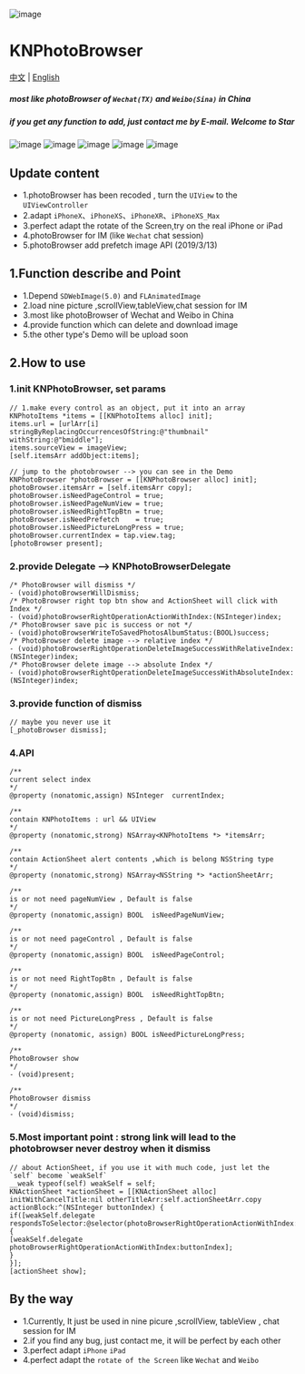 ![image](https://raw.githubusercontent.com/LuKane/KNImageResource/master/PhotoBrower/KNPhotoBrower.png)
# KNPhotoBrowser
[中文](https://github.com/LuKane/KNPhotoBrowser/blob/master/README_Chinese.md) | [English](https://github.com/LuKane/KNPhotoBrowser/blob/master/README.md)

##### most like photoBrowser of `Wechat(TX)` and `Weibo(Sina)` in China
##### if you get any function to add, just contact me by E-mail. Welcome to Star 


![image](https://github.com/LuKane/KNImageResource/blob/master/PhotoBrower/PhotoBrower.gif?raw=true)
![image](https://github.com/LuKane/KNImageResource/blob/master/PhotoBrower/collectionView.gif?raw=true)
![image](https://github.com/LuKane/KNImageResource/blob/master/PhotoBrower/scrollView.gif?raw=true)
![image](https://github.com/LuKane/KNImageResource/blob/master/PhotoBrower/tableView.gif?raw=true)
![image](https://github.com/LuKane/KNImageResource/blob/master/PhotoBrower/PhotoBrowser-IM.gif?raw=true)



## Update content
* 1.photoBrowser has been recoded , turn the `UIView` to the `UIViewController`
* 2.adapt `iPhoneX`、`iPhoneXS`、`iPhoneXR`、`iPhoneXS_Max`
* 3.perfect adapt the rotate of the Screen,try on the real iPhone or iPad
* 4.photoBrowser for IM (like `Wechat` chat session)
* 5.photoBrowser add prefetch image API (2019/3/13)



## 1.Function describe and Point
* 1.Depend `SDWebImage(5.0)` and `FLAnimatedImage`
* 2.load nine picture ,scrollView,tableView,chat session for IM 
* 3.most like photoBrowser of Wechat and Weibo in China
* 4.provide function which can delete and download image
* 5.the other type's Demo will be upload soon


## 2.How to use

### 1.init KNPhotoBrowser, set params
```
// 1.make every control as an object, put it into an array
KNPhotoItems *items = [[KNPhotoItems alloc] init];
items.url = [urlArr[i] stringByReplacingOccurrencesOfString:@"thumbnail" withString:@"bmiddle"];
items.sourceView = imageView;
[self.itemsArr addObject:items];
```

```
// jump to the photobrowser --> you can see in the Demo 
KNPhotoBrowser *photoBrowser = [[KNPhotoBrowser alloc] init];
photoBrowser.itemsArr = [self.itemsArr copy];
photoBrowser.isNeedPageControl = true;
photoBrowser.isNeedPageNumView = true;
photoBrowser.isNeedRightTopBtn = true;
photoBrowser.isNeedPrefetch    = true;
photoBrowser.isNeedPictureLongPress = true;
photoBrowser.currentIndex = tap.view.tag;
[photoBrowser present];
```

### 2.provide Delegate --> KNPhotoBrowserDelegate
```
/* PhotoBrowser will dismiss */
- (void)photoBrowserWillDismiss;
/* PhotoBrowser right top btn show and ActionSheet will click with Index */
- (void)photoBrowserRightOperationActionWithIndex:(NSInteger)index;
/* PhotoBrowser save pic is success or not */
- (void)photoBrowserWriteToSavedPhotosAlbumStatus:(BOOL)success;
/* PhotoBrowser delete image --> relative index */
- (void)photoBrowserRightOperationDeleteImageSuccessWithRelativeIndex:(NSInteger)index;
/* PhotoBrowser delete image --> absolute Index */
- (void)photoBrowserRightOperationDeleteImageSuccessWithAbsoluteIndex:(NSInteger)index;
```

### 3.provide function of dismiss
```
// maybe you never use it
[_photoBrowser dismiss];
```

### 4.API
```
/**
current select index
*/
@property (nonatomic,assign) NSInteger  currentIndex;

/**
contain KNPhotoItems : url && UIView
*/
@property (nonatomic,strong) NSArray<KNPhotoItems *> *itemsArr;

/**
contain ActionSheet alert contents ,which is belong NSString type
*/
@property (nonatomic,strong) NSArray<NSString *> *actionSheetArr;

/**
is or not need pageNumView , Default is false
*/
@property (nonatomic,assign) BOOL  isNeedPageNumView;

/**
is or not need pageControl , Default is false
*/
@property (nonatomic,assign) BOOL  isNeedPageControl;

/**
is or not need RightTopBtn , Default is false
*/
@property (nonatomic,assign) BOOL  isNeedRightTopBtn;

/**
is or not need PictureLongPress , Default is false
*/
@property (nonatomic, assign) BOOL isNeedPictureLongPress;

/**
PhotoBrowser show
*/
- (void)present;

/**
PhotoBrowser dismiss
*/
- (void)dismiss;
```

### 5.Most important point : strong link will lead to the photobrowser never destroy when it dismiss
```
// about ActionSheet, if you use it with much code, just let the `self` become `weakSelf` 
__weak typeof(self) weakSelf = self;
KNActionSheet *actionSheet = [[KNActionSheet alloc] initWithCancelTitle:nil otherTitleArr:self.actionSheetArr.copy actionBlock:^(NSInteger buttonIndex) {
if([weakSelf.delegate respondsToSelector:@selector(photoBrowserRightOperationActionWithIndex:)]){
[weakSelf.delegate photoBrowserRightOperationActionWithIndex:buttonIndex];
}
}];
[actionSheet show];

```

## By the way
* 1.Currently, It just be used in nine picure ,scrollView, tableView , chat session for IM 
* 2.if you find any bug, just contact me, it will be perfect by each other
* 3.perfect adapt `iPhone` `iPad`
* 4.perfect adapt the `rotate of the Screen` like `Wechat` and `Weibo`
